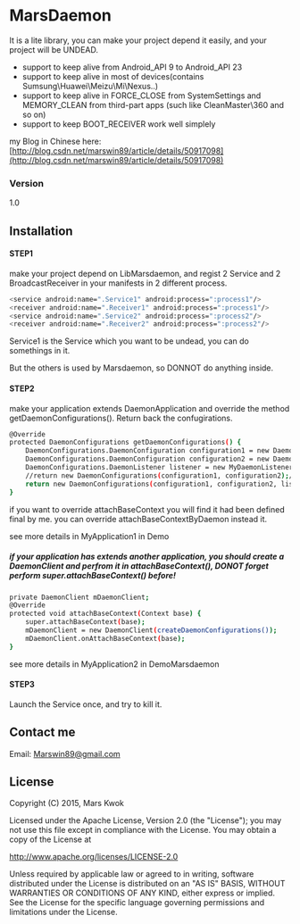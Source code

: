 # MarsDaemon

It is a lite library, you can make your project depend it easily, and your project will be UNDEAD.

  * support to keep alive from Android_API 9 to Android_API 23
  * support to keep alive in most of devices(contains Sumsung\Huawei\Meizu\Mi\Nexus..)
  * support to keep alive in FORCE_CLOSE from SystemSettings and MEMORY_CLEAN from third-part apps (such like CleanMaster\360 and so on)
  * support to keep BOOT_RECEIVER work well simplely

my Blog in  Chinese here:
[http://blog.csdn.net/marswin89/article/details/50917098](http://blog.csdn.net/marswin89/article/details/50917098)


### Version
1.0

## Installation
#### STEP1
make your project depend on LibMarsdaemon, and regist 2 Service and 2 BroadcastReceiver in your manifests in 2 different process.

```sh
<service android:name=".Service1" android:process=":process1"/>
<receiver android:name=".Receiver1" android:process=":process1"/>
<service android:name=".Service2" android:process=":process2"/>
<receiver android:name=".Receiver2" android:process=":process2"/>
```

Service1 is the Service which you want to be undead, you can do somethings in it.

But the others is used by Marsdaemon, so DONNOT do anything inside.

#### STEP2
make your application extends DaemonApplication and override the method getDaemonConfigurations(). Return back the confugirations.
```sh
@Override
protected DaemonConfigurations getDaemonConfigurations() {
    DaemonConfigurations.DaemonConfiguration configuration1 = new DaemonConfigurations.DaemonConfiguration("com.marswin89.marsdaemon.demo:process1", Service1.class.getCanonicalName(), Receiver1.class.getCanonicalName());
    DaemonConfigurations.DaemonConfiguration configuration2 = new DaemonConfigurations.DaemonConfiguration("com.marswin89.marsdaemon.demo:process2", Service2.class.getCanonicalName(), Receiver2.class.getCanonicalName());
    DaemonConfigurations.DaemonListener listener = new MyDaemonListener();
    //return new DaemonConfigurations(configuration1, configuration2);//listener can be null
    return new DaemonConfigurations(configuration1, configuration2, listener);
}
```
if you want to override attachBaseContext you will find it had been defined final by me. you can override attachBaseContextByDaemon instead it.

see more details in MyApplication1 in Demo

##### if your application has extends another application, you should create a DaemonClient and perfrom it in attachBaseContext(), DONOT forget perform super.attachBaseContext() before!

```sh
private DaemonClient mDaemonClient;
@Override
protected void attachBaseContext(Context base) {
    super.attachBaseContext(base);
    mDaemonClient = new DaemonClient(createDaemonConfigurations());
    mDaemonClient.onAttachBaseContext(base);
}
```
see more details in MyApplication2 in DemoMarsdaemon 

#### STEP3
Launch the Service once, and try to kill it.

##
##
##
## Contact me
Email: Marswin89@gmail.com


##
##
##

License
----

Copyright (C) 2015, Mars Kwok

Licensed under the Apache License, Version 2.0 (the "License");
you may not use this file except in compliance with the License.
You may obtain a copy of the License at

   http://www.apache.org/licenses/LICENSE-2.0

Unless required by applicable law or agreed to in writing, software
distributed under the License is distributed on an "AS IS" BASIS,
WITHOUT WARRANTIES OR CONDITIONS OF ANY KIND, either express or implied.
See the License for the specific language governing permissions and
limitations under the License.

